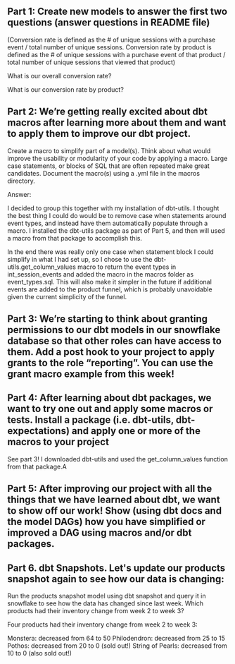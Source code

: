 ## Part 1: Create new models to answer the first two questions (answer questions in README file)
(Conversion rate is defined as the # of unique sessions with a purchase event / total number of unique sessions. Conversion rate by product is defined as the # of unique sessions with a purchase event of that product / total number of unique sessions that viewed that product)

What is our overall conversion rate?

What is our conversion rate by product?



## Part 2: We’re getting really excited about dbt macros after learning more about them and want to apply them to improve our dbt project. 

Create a macro to simplify part of a model(s). Think about what would improve the usability or modularity of your code by applying a macro. Large case statements, or blocks of SQL that are often repeated make great candidates. Document the macro(s) using a .yml file in the macros directory.

Answer: 

I decided to group this together with my installation of dbt-utils. I thought the best thing I could do would be to remove case when statements around event types, and instead have them automatically populate through a macro. I installed the dbt-utils package as part of Part 5, and then will used a macro from that package to accomplish this.

In the end there was really only one case when statement block I could simplify in what I had set up, so I chose to use the dbt-utils.get_column_values macro to return the event types in int_session_events and added the macro in the macros folder as event_types.sql. This will also make it simpler in the future if additional events are added to the product funnel, which is probably unavoidable given the current simplicity of the funnel.


## Part 3: We’re starting to think about granting permissions to our dbt models in our snowflake database so that other roles can have access to them. Add a post hook to your project to apply grants to the role “reporting”. You can use the grant macro example from this week!




## Part 4:  After learning about dbt packages, we want to try one out and apply some macros or tests. Install a package (i.e. dbt-utils, dbt-expectations) and apply one or more of the macros to your project

See part 3! I downloaded dbt-utils and used the get_column_values function from that package.A



## Part 5: After improving our project with all the things that we have learned about dbt, we want to show off our work! Show (using dbt docs and the model DAGs) how you have simplified or improved a DAG using macros and/or dbt packages.



## Part 6. dbt Snapshots. Let's update our products snapshot again to see how our data is changing:

Run the products snapshot model using dbt snapshot and query it in snowflake to see how the data has changed since last week. Which products had their inventory change from week 2 to week 3? 

Four products had their inventory change from week 2 to week 3:

Monstera: decreased from 64 to 50
Philodendron: decreased from 25 to 15
Pothos: decreased from 20 to 0 (sold out!)
String of Pearls: decreased from 10 to 0 (also sold out!)
